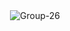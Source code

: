 <div align="center">
  <img src="https://i.ibb.co/LP1gH4g/Group-26.png" alt="Group-26" border="0">
</div>
